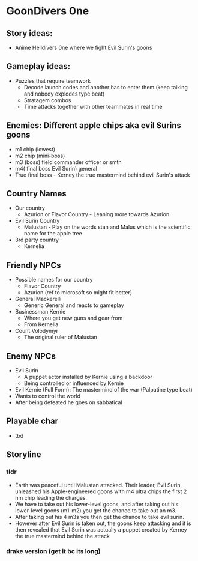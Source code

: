 # GoonDivers 0ne

## Story ideas:
+ Anime Helldivers 0ne where we fight Evil Surin's goons
## Gameplay ideas:
+ Puzzles that require teamwork
  + Decode launch codes and another has to enter them (keep talking and nobody explodes type beat)
  + Stratagem combos
  + Time attacks together with other teammates in real time

## Enemies: Different apple chips aka evil Surins goons
+ m1 chip (lowest)
+ m2 chip (mini-boss)
+ m3 (boss) field commander officer or smth
+ m4( final boss Evil Surin) general
+ True final boss - Kerney the true mastermind behind evil Surin's attack

## Country Names
+ Our country
  + Azurion or Flavor Country - Leaning more towards Azurion
+ Evil Surin Country
  + Malustan - Play on the words stan and Malus which is the scientific name for the apple tree
+ 3rd party country
  + Kernelia

## Friendly NPCs
+ Possible names for our country
  + Flavor Country
  + Azurion (ref to microsoft so might fit better)
+ General Mackerelli
  + Generic General and reacts to gameplay
+ Businessman Kernie
  + Where you get new guns and gear from
  + From Kernelia
+ Count Volodymyr
  + The original ruler of Malustan

## Enemy NPCs
+ Evil Surin
  + A puppet actor installed by Kernie using a backdoor
  + Being controlled or influenced by Kernie
+  Evil Kernie (Full Form): The mastermind of the war (Palpatine type beat)
  + Wants to control the world
  + After being defeated he goes on sabbatical

## Playable char
+ tbd

## Storyline

### tldr
+ Earth was peaceful until Malustan attacked. Their leader, Evil Surin, unleashed his Apple-engineered goons with m4 ultra chips the first 2 nm chip leading the charges.
+ We have to take out his lower-level goons, and after taking out his lower-level goons (m1-m2) you get the chance to take out an m3.
+ After taking out his 4 m3s you then get the chance to take evil surin.
+ However after Evil Surin is taken out, the goons keep attacking and it is then revealed that Evil Surin was actually a puppet created by Kerney the true mastermind behind the attack

### drake version (get it bc its long)
